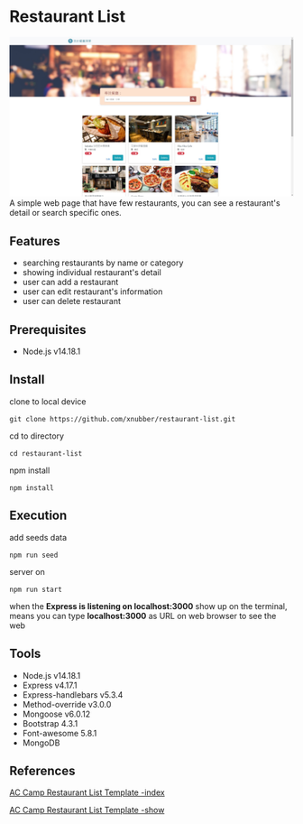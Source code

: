 # Restaurant List
![image](https://github.com/xnubber/restaurant-list/blob/main/public/img/restaurant.jpg)
A simple web page that have few restaurants, you can see a restaurant's detail or search specific ones.

## Features
- searching restaurants by name or category
- showing individual restaurant's detail
- user can add a restaurant
- user can edit restaurant's information
- user can delete restaurant

## Prerequisites
- Node.js v14.18.1

## Install
clone to local device

```
git clone https://github.com/xnubber/restaurant-list.git
```

cd to directory

```
cd restaurant-list
```

npm install

```
npm install
```

## Execution
add seeds data

```
npm run seed
```

server on

```
npm run start
```

when the **Express is listening on localhost:3000** show up on the terminal, means you can type **localhost:3000** as URL on web browser to see the web 

## Tools
- Node.js v14.18.1
- Express v4.17.1
- Express-handlebars v5.3.4
- Method-override v3.0.0
- Mongoose v6.0.12
- Bootstrap 4.3.1
- Font-awesome 5.8.1
- MongoDB

## References
[AC Camp Restaurant List Template -index](https://codepen.io/alpha-camp/pen/yrLbrZ)

[AC Camp Restaurant List Template -show](https://codepen.io/alpha-camp/pen/JVjNgG)

